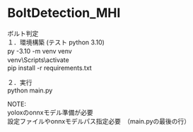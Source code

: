 # BoltDetection_MHI
ボルト判定　<br>
１．環境構築 (テスト python 3.10)　<br>
py -3.10 -m venv venv　<br>
venv\Scripts\activate　<br>
pip install -r requirements.txt<br>

２．実行<br>
python main.py<br>

NOTE:<br>
yoloxのonnxモデル準備が必要　<br>
設定ファイルやonnxモデルパス指定必要　（main.pyの最後の行）

